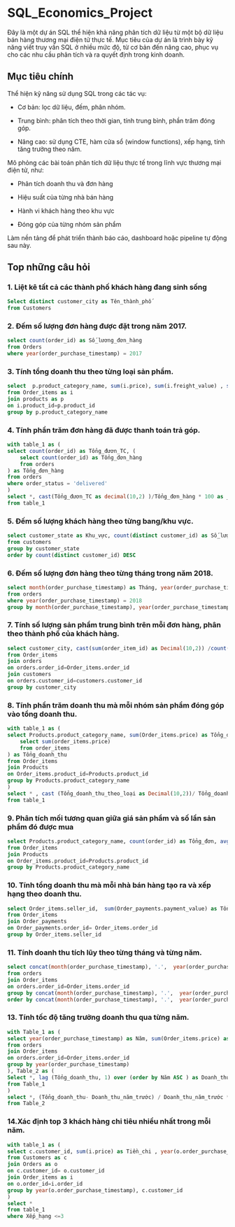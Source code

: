 # SQL_Economics_Project
Đây là một dự án SQL thể hiện khả năng phân tích dữ liệu từ một bộ dữ liệu bán hàng thương mại điện tử thực tế. Mục tiêu của dự án là trình bày kỹ năng viết truy vấn SQL ở nhiều mức độ, từ cơ bản đến nâng cao, phục vụ cho các nhu cầu phân tích và ra quyết định trong kinh doanh.
## Mục tiêu chính
Thể hiện kỹ năng sử dụng SQL trong các tác vụ:

+ Cơ bản: lọc dữ liệu, đếm, phân nhóm.

+ Trung bình: phân tích theo thời gian, tính trung bình, phần trăm đóng góp.

+ Nâng cao: sử dụng CTE, hàm cửa sổ (window functions), xếp hạng, tính tăng trưởng theo năm.

Mô phỏng các bài toán phân tích dữ liệu thực tế trong lĩnh vực thương mại điện tử, như:

+ Phân tích doanh thu và đơn hàng

+ Hiệu suất của từng nhà bán hàng

+ Hành vi khách hàng theo khu vực

+ Đóng góp của từng nhóm sản phẩm

Làm nền tảng để phát triển thành báo cáo, dashboard hoặc pipeline tự động sau này.
## Top những câu hỏi 
### 1. Liệt kê tất cả các thành phố khách hàng đang sinh sống

```sql
Select distinct customer_city as Tên_thành_phố
from Customers
```
### 2. Đếm số lượng đơn hàng được đặt trong năm 2017.

```sql
select count(order_id) as Số_lương_đơn_hàng
from Orders 
where year(order_purchase_timestamp) = 2017
```
### 3. Tính tổng doanh thu theo từng loại sản phẩm.

```sql
select  p.product_category_name, sum(i.price), sum(i.freight_value) , sum(i.price) + sum(i.freight_value)
from Order_items as i
join products as p
on i.product_id=p.product_id
group by p.product_category_name
```
### 4. Tính phần trăm đơn hàng đã được thanh toán trả góp.

```sql
with table_1 as (
select count(order_id) as Tổng_đươn_TC, (
    select count(order_id) as Tổng_đơn_hàng
    from orders
) as Tổng_đơn_hàng
from orders
where order_status = 'delivered'
)
select *, cast(Tổng_đươn_TC as decimal(10,2) )/Tổng_đơn_hàng * 100 as _tỉ_lệ
from table_1
```
### 5. Đếm số lượng khách hàng theo từng bang/khu vực.

```sql
select customer_state as Khu_vực, count(distinct customer_id) as Số_lượng 
from customers
group by customer_state
order by count(distinct customer_id) DESC
```
### 6. Đếm số lượng đơn hàng theo từng tháng trong năm 2018.

```sql
select month(order_purchase_timestamp) as Tháng, year(order_purchase_timestamp) as Năm,  count(order_id) as Tổng_đơn_hàng
from orders 
where year(order_purchase_timestamp) = 2018
group by month(order_purchase_timestamp), year(order_purchase_timestamp)
```
### 7. Tính số lượng sản phẩm trung bình trên mỗi đơn hàng, phân theo thành phố của khách hàng.

```sql
select customer_city, cast(sum(order_item_id) as Decimal(10,2)) /count(order_items.order_id) as Số_lượng_SPTB 
from Order_items
join orders 
on orders.order_id=Order_items.order_id
join customers
on orders.customer_id=customers.customer_id
group by customer_city
```
### 8. Tính phần trăm doanh thu mà mỗi nhóm sản phẩm đóng góp vào tổng doanh thu.

```sql
with table_1 as (
select Products.product_category_name, sum(Order_items.price) as Tổng_doanh_thu_theo_loại, (
    select sum(order_items.price)
    from order_items
) as Tổng_doanh_thu
from Order_items
join Products 
on Order_items.product_id=Products.product_id
group by Products.product_category_name
)
select * , cast (Tổng_doanh_thu_theo_loại as Decimal(10,2))/ Tổng_doanh_thu * 100 as _tỉ_lệ
from table_1
```
### 9. Phân tích mối tương quan giữa giá sản phẩm và số lần sản phẩm đó được mua

```sql
select Products.product_category_name, count(order_id) as Tổng_đơn, avg(Order_items.price) as Trung_bình_trên_đơn
from Order_items
join Products
on Order_items.product_id=Products.product_id
group by Products.product_category_name
```

### 10. Tính tổng doanh thu mà mỗi nhà bán hàng tạo ra và xếp hạng theo doanh thu.

```sql
select Order_items.seller_id,  sum(Order_payments.payment_value) as Tổng_doanh_thu , row_number () over (order by sum(Order_payments.payment_value) DESC ) as Xếp_hạng
from Order_items
join Order_payments 
on Order_payments.order_id= Order_items.order_id
group by Order_items.seller_id
```
### 11. Tính doanh thu tích lũy theo từng tháng và từng năm.

```sql
select concat(month(order_purchase_timestamp), '.',  year(order_purchase_timestamp)) as Tháng, sum(Order_items.price)
from orders
join Order_items
on orders.order_id=Order_items.order_id
group by concat(month(order_purchase_timestamp), '.',  year(order_purchase_timestamp))
order by concat(month(order_purchase_timestamp), '.',  year(order_purchase_timestamp)) ASC
```
### 13. Tính tốc độ tăng trưởng doanh thu qua từng năm.

```sql
with Table_1 as (
select year(order_purchase_timestamp) as Năm, sum(Order_items.price) as Tổng_doanh_thu
from orders
join Order_items
on orders.order_id=Order_items.order_id
group by year(order_purchase_timestamp)
), Table_2 as (
Select *, lag (Tổng_doanh_thu, 1) over (order by Năm ASC ) as Doanh_thu_năm_trước
from Table_1
)
select *, (Tổng_doanh_thu- Doanh_thu_năm_trước) / Doanh_thu_năm_trước * 100
from Table_2
```
### 14.Xác định top 3 khách hàng chi tiêu nhiều nhất trong mỗi năm.

```sql
with table_1 as (
select c.customer_id, sum(i.price) as Tiền_chi , year(o.order_purchase_timestamp) as Năm , ROW_NUMBER() over (partition by year(o.order_purchase_timestamp) order by sum(i.price) DESC ) as Xếp_hạng
from Customers as c
join Orders as o
on c.customer_id= o.customer_id
join Order_items as i
on o.order_id=i.order_id
group by year(o.order_purchase_timestamp), c.customer_id
)
select *
from table_1
where Xếp_hạng <=3
```







































